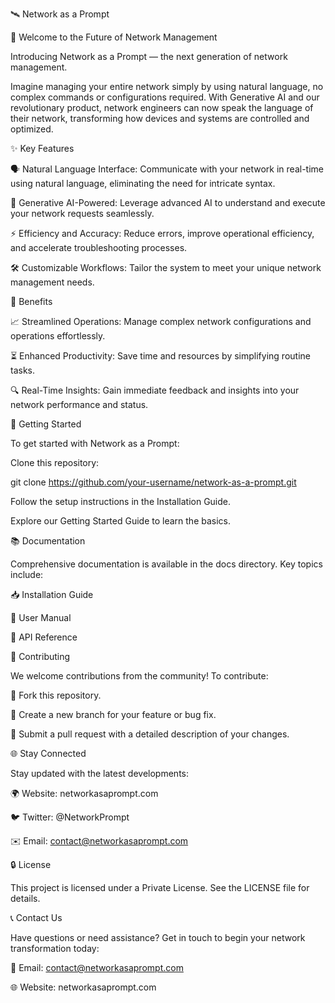 🛰️ Network as a Prompt

🚀 Welcome to the Future of Network Management

Introducing Network as a Prompt — the next generation of network management.

Imagine managing your entire network simply by using natural language, no complex commands or configurations required. With Generative AI and our revolutionary product, network engineers can now speak the language of their network, transforming how devices and systems are controlled and optimized.

✨ Key Features

🗣️ Natural Language Interface: Communicate with your network in real-time using natural language, eliminating the need for intricate syntax.

🤖 Generative AI-Powered: Leverage advanced AI to understand and execute your network requests seamlessly.

⚡ Efficiency and Accuracy: Reduce errors, improve operational efficiency, and accelerate troubleshooting processes.

🛠️ Customizable Workflows: Tailor the system to meet your unique network management needs.

🎯 Benefits

📈 Streamlined Operations: Manage complex network configurations and operations effortlessly.

⏳ Enhanced Productivity: Save time and resources by simplifying routine tasks.

🔍 Real-Time Insights: Gain immediate feedback and insights into your network performance and status.

🏁 Getting Started

To get started with Network as a Prompt:

Clone this repository:

git clone https://github.com/your-username/network-as-a-prompt.git

Follow the setup instructions in the Installation Guide.

Explore our Getting Started Guide to learn the basics.

📚 Documentation

Comprehensive documentation is available in the docs directory. Key topics include:

📥 Installation Guide

📖 User Manual

🔗 API Reference

🤝 Contributing

We welcome contributions from the community! To contribute:

🍴 Fork this repository.

🌿 Create a new branch for your feature or bug fix.

🔄 Submit a pull request with a detailed description of your changes.

🌐 Stay Connected

Stay updated with the latest developments:

🌍 Website: networkasaprompt.com

🐦 Twitter: @NetworkPrompt

✉️ Email: contact@networkasaprompt.com

🔒 License

This project is licensed under a Private License. See the LICENSE file for details.

📞 Contact Us

Have questions or need assistance? Get in touch to begin your network transformation today:

📧 Email: contact@networkasaprompt.com

🌐 Website: networkasaprompt.com

